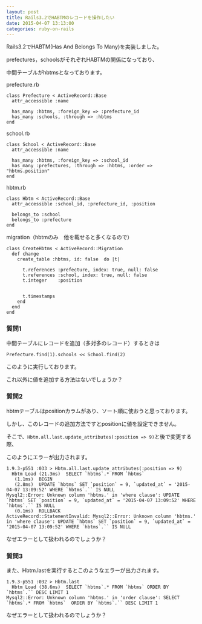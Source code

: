 ```yaml
---
layout: post
title: Rails3.2でHABTMのレコードを操作したい
date: 2015-04-07 13:13:00
categories: ruby-on-rails
---
```

<p>Rails3.2でHABTM(Has And Belongs To Many)を実装しました。</p>

<p>prefectures，schoolsがそれぞれHABTMの関係になっており、</p>

<p>中間テーブルがhbtmsとなっております。</p>

<p>prefecture.rb</p>

<pre><code>class Prefecture &lt; ActiveRecord::Base
  attr_accessible :name

  has_many :hbtms, :foreign_key =&gt; :prefecture_id
  has_many :schools, :through =&gt; :hbtms
end
</code></pre>

<p>school.rb</p>

<pre><code>class School &lt; ActiveRecord::Base
  attr_accessible :name

  has_many :hbtms, :foreign_key =&gt; :school_id
  has_many :prefectures, :through =&gt; :hbtms, :order =&gt; "hbtms.position"
end
</code></pre>

<p>hbtm.rb</p>

<pre><code>class Hbtm &lt; ActiveRecord::Base
  attr_accessible :school_id, :prefecture_id, :position

  belongs_to :school
  belongs_to :prefecture
end
</code></pre>

<p>migration（hbtmのみ　他を載せると多くなるので）</p>

<pre><code>class CreateHbtms &lt; ActiveRecord::Migration
  def change
    create_table :hbtms, id: false  do |t|

      t.references :prefecture, index: true, null: false
      t.references :school, index: true, null: false
      t.integer    :position


      t.timestamps
    end
  end
end
</code></pre>

<h3>質問1</h3>

<p>中間テーブルにレコードを追加（多対多のレコード）するときは</p>

<pre><code>Prefecture.find(1).schools &lt;&lt; School.find(2)
</code></pre>

<p>このように実行しております。</p>

<p>これ以外に値を追加する方法はないでしょうか？</p>

<h3>質問2</h3>

<p>hbtmテーブルはpositionカラムがあり、ソート順に使おうと思っております。</p>

<p>しかし、このレコードの追加方法ですとpositionに値を設定できません。</p>

<p>そこで、<code>Hbtm.all.last.update_attributes(:position =&gt; 9)</code>と後で変更する際、</p>

<p>このようにエラーが出力されます。</p>

<pre><code>1.9.3-p551 :033 &gt; Hbtm.all.last.update_attributes(:position =&gt; 9)
  Hbtm Load (21.3ms)  SELECT `hbtms`.* FROM `hbtms` 
   (1.1ms)  BEGIN
   (2.8ms)  UPDATE `hbtms` SET `position` = 9, `updated_at` = '2015-04-07 13:09:52' WHERE `hbtms`.`` IS NULL
Mysql2::Error: Unknown column 'hbtms.' in 'where clause': UPDATE `hbtms` SET `position` = 9, `updated_at` = '2015-04-07 13:09:52' WHERE `hbtms`.`` IS NULL
   (0.1ms)  ROLLBACK
ActiveRecord::StatementInvalid: Mysql2::Error: Unknown column 'hbtms.' in 'where clause': UPDATE `hbtms` SET `position` = 9, `updated_at` = '2015-04-07 13:09:52' WHERE `hbtms`.`` IS NULL
</code></pre>

<p>なぜエラーとして扱われるのでしょうか？</p>

<h3>質問3</h3>

<p>また、Hbtm.lastを実行するとこのようなエラーが出力されます。</p>

<pre><code>1.9.3-p551 :032 &gt; Hbtm.last
  Hbtm Load (38.6ms)  SELECT `hbtms`.* FROM `hbtms` ORDER BY `hbtms`.`` DESC LIMIT 1
Mysql2::Error: Unknown column 'hbtms.' in 'order clause': SELECT  `hbtms`.* FROM `hbtms`  ORDER BY `hbtms`.`` DESC LIMIT 1
</code></pre>

<p>なぜエラーとして扱われるのでしょうか？</p>

